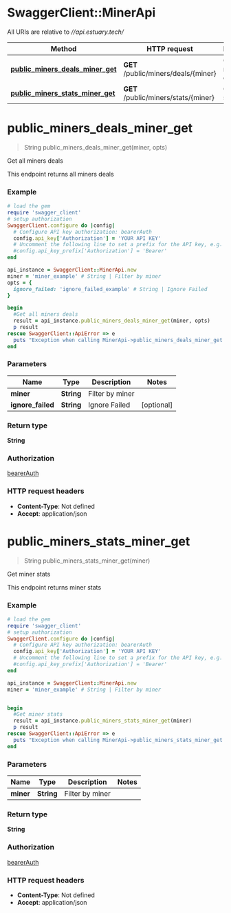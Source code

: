 # SwaggerClient::MinerApi

All URIs are relative to *//api.estuary.tech/*

Method | HTTP request | Description
------------- | ------------- | -------------
[**public_miners_deals_miner_get**](MinerApi.md#public_miners_deals_miner_get) | **GET** /public/miners/deals/{miner} | Get all miners deals
[**public_miners_stats_miner_get**](MinerApi.md#public_miners_stats_miner_get) | **GET** /public/miners/stats/{miner} | Get miner stats

# **public_miners_deals_miner_get**
> String public_miners_deals_miner_get(miner, opts)

Get all miners deals

This endpoint returns all miners deals

### Example
```ruby
# load the gem
require 'swagger_client'
# setup authorization
SwaggerClient.configure do |config|
  # Configure API key authorization: bearerAuth
  config.api_key['Authorization'] = 'YOUR API KEY'
  # Uncomment the following line to set a prefix for the API key, e.g. 'Bearer' (defaults to nil)
  #config.api_key_prefix['Authorization'] = 'Bearer'
end

api_instance = SwaggerClient::MinerApi.new
miner = 'miner_example' # String | Filter by miner
opts = { 
  ignore_failed: 'ignore_failed_example' # String | Ignore Failed
}

begin
  #Get all miners deals
  result = api_instance.public_miners_deals_miner_get(miner, opts)
  p result
rescue SwaggerClient::ApiError => e
  puts "Exception when calling MinerApi->public_miners_deals_miner_get: #{e}"
end
```

### Parameters

Name | Type | Description  | Notes
------------- | ------------- | ------------- | -------------
 **miner** | **String**| Filter by miner | 
 **ignore_failed** | **String**| Ignore Failed | [optional] 

### Return type

**String**

### Authorization

[bearerAuth](../README.md#bearerAuth)

### HTTP request headers

 - **Content-Type**: Not defined
 - **Accept**: application/json



# **public_miners_stats_miner_get**
> String public_miners_stats_miner_get(miner)

Get miner stats

This endpoint returns miner stats

### Example
```ruby
# load the gem
require 'swagger_client'
# setup authorization
SwaggerClient.configure do |config|
  # Configure API key authorization: bearerAuth
  config.api_key['Authorization'] = 'YOUR API KEY'
  # Uncomment the following line to set a prefix for the API key, e.g. 'Bearer' (defaults to nil)
  #config.api_key_prefix['Authorization'] = 'Bearer'
end

api_instance = SwaggerClient::MinerApi.new
miner = 'miner_example' # String | Filter by miner


begin
  #Get miner stats
  result = api_instance.public_miners_stats_miner_get(miner)
  p result
rescue SwaggerClient::ApiError => e
  puts "Exception when calling MinerApi->public_miners_stats_miner_get: #{e}"
end
```

### Parameters

Name | Type | Description  | Notes
------------- | ------------- | ------------- | -------------
 **miner** | **String**| Filter by miner | 

### Return type

**String**

### Authorization

[bearerAuth](../README.md#bearerAuth)

### HTTP request headers

 - **Content-Type**: Not defined
 - **Accept**: application/json



